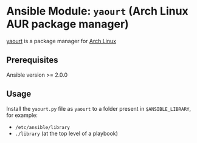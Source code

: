 # Ansible Module: `yaourt` (Arch Linux AUR package manager)

[yaourt](yaourt) is a package manager for [Arch Linux](www.archlinux.org)

## Prerequisites
Ansible version >= 2.0.0

## Usage
Install the `yaourt.py` file as `yaourt` to a folder present in `$ANSIBLE_LIBRARY`, for example:

- `/etc/ansible/library`
- `./library` (at the top level of a playbook)
